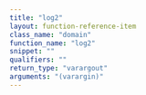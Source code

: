 ```yaml
---
title: "log2"
layout: function-reference-item
class_name: "domain"
function_name: "log2"
snippet: ""
qualifiers: ""
return_type: "varargout"
arguments: "(varargin)"
---
```


<pre class="help-text"></pre>